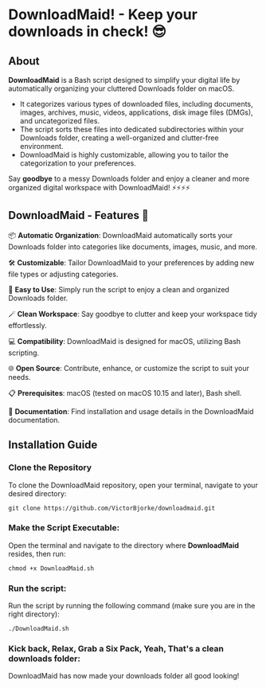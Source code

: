 # DownloadMaid! - Keep your downloads in check! 😎

## About

**DownloadMaid** is a Bash script designed to simplify your digital life by automatically organizing your cluttered Downloads folder on macOS. 

- It categorizes various types of downloaded files, including documents, images, archives, music, videos, applications, disk image files (DMGs), and uncategorized files.
- The script sorts these files into dedicated subdirectories within your Downloads folder, creating a well-organized and clutter-free environment.
- DownloadMaid is highly customizable, allowing you to tailor the categorization to your preferences.

Say **goodbye** to a messy Downloads folder and enjoy a cleaner and more organized digital workspace with DownloadMaid! ⚡️⚡️⚡️⚡️

## DownloadMaid - Features 🌟

📦 **Automatic Organization**: DownloadMaid automatically sorts your Downloads folder into categories like documents, images, music, and more.

🛠️ **Customizable**: Tailor DownloadMaid to your preferences by adding new file types or adjusting categories.

🚀 **Easy to Use**: Simply run the script to enjoy a clean and organized Downloads folder.

🪄 **Clean Workspace**: Say goodbye to clutter and keep your workspace tidy effortlessly.

💻 **Compatibility**: DownloadMaid is designed for macOS, utilizing Bash scripting.

🌐 **Open Source**: Contribute, enhance, or customize the script to suit your needs.

📋 **Prerequisites**: macOS (tested on macOS 10.15 and later), Bash shell.

📃 **Documentation**: Find installation and usage details in the DownloadMaid documentation.

## Installation Guide

### Clone the Repository

To clone the DownloadMaid repository, open your terminal, navigate to your desired directory:

```
git clone https://github.com/VictorBjorke/downloadmaid.git
```
### Make the Script Executable:

Open the terminal and navigate to the directory where **DownloadMaid** resides, then run:
```
chmod +x DownloadMaid.sh
```
### Run the script:

Run the script by running the following command (make sure you are in the right directory):
```
./DownloadMaid.sh
```
### Kick back, Relax, Grab a Six Pack, Yeah, That's a clean downloads folder:

DownloadMaid has now made your downloads folder all good looking!
